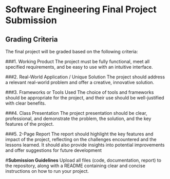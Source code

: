 # **Software Engineering Final Project Submission**

## **Grading Criteria**
  The final project will be graded based on the following criteria:
  
###1. Working Product
  The project must be fully functional, meet all specified requirements, and be easy to use with an intuitive interface.
  
###2. Real-World Application / Unique Solution
  The project should address a relevant real-world problem and offer a creative, innovative solution.
  
###3. Frameworks or Tools Used
  The choice of tools and frameworks should be appropriate for the project, and their use should be well-justified with clear benefits.
  
###4. Class Presentation
  The project presentation should be clear, professional, and demonstrate the problem, the solution, and the key features of the project.

###5. 2-Page Report
The report should highlight the key features and impact of the project, reflecting on the challenges encountered and the lessons learned. 
It should also provide insights into potential improvements and offer suggestions for future development

#**Submission Guidelines**
Upload all files (code, documentation, report) to the repository, along with a README containing clear and concise instructions on how to run your project.
